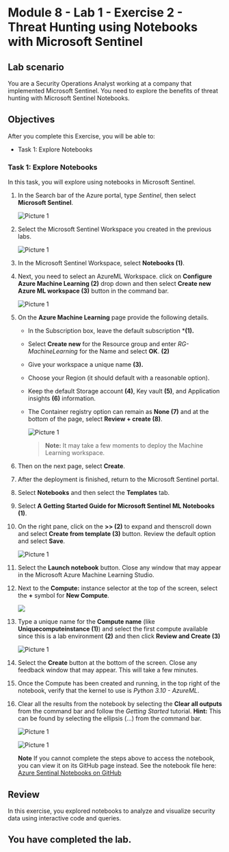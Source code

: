 # Module 8 - Lab 1 - Exercise 2 - Threat Hunting using Notebooks with Microsoft Sentinel

## Lab scenario

You are a Security Operations Analyst working at a company that implemented Microsoft Sentinel. You need to explore the benefits of threat hunting with Microsoft Sentinel Notebooks.

## Objectives

After you complete this Exercise, you will be able to:

-   Task 1: Explore Notebooks

### Task 1: Explore Notebooks

In this task, you will explore using notebooks in Microsoft Sentinel.

1. In the Search bar of the Azure portal, type *Sentinel*, then select **Microsoft Sentinel**.

    ![Picture 1](../Media/sc-200-19.png)

1. Select the Microsoft Sentinel Workspace you created in the previous labs.

    ![Picture 1](../Media/xx2.png)

1. In the Microsoft Sentinel Workspace, select **Notebooks (1)**.

1. Next, you need to select an AzureML Workspace. click on **Configure Azure Machine Learning (2)** drop down and then select  **Create new Azure ML workspace (3)** button in the command bar.

    ![Picture 1](../Media/sc-200-87.png)

1. On the **Azure Machine Learning** page provide the following details.

    - In the Subscription box, leave the default subscription ***(1).**

    - Select **Create new** for the Resource group and enter *RG-MachineLearning* for the Name and select **OK**. **(2)**
    - Give your workspace a unique name **(3).**
    - Choose your Region (it should default with a reasonable option).
    - Keep the default Storage account **(4)**, Key vault **(5)**, and Application insights **(6)** information.
    - The Container registry option can remain as **None (7)** and at the bottom of the page, select **Review + create (8)**. 

      ![Picture 1](../Media/sc-200-88.png)

        >**Note:** It may take a few moments to deploy the Machine Learning workspace. 

1. Then on the next page, select **Create**. 

1.	After the deployment is finished, return to the Microsoft Sentinel portal.

1. Select **Notebooks** and then select the **Templates** tab. 

1. Select **A Getting Started Guide for Microsoft Sentinel ML Notebooks (1)**. 

1. On the right pane, click on the **>> (2)** to expand and thenscroll down and select **Create from template (3)** button. Review the default option and select **Save**.

    ![Picture 1](../Media/m17.png)

1. Select the **Launch notebook** button. Close any window that may appear in the Microsoft Azure Machine Learning Studio.

1. Next to the **Compute:** instance selector at the top of the screen, select the **+** symbol for **New Compute**.

    ![](../Media/m19.png)

1. Type a unique name for the **Compute name** (like **Uniquecomputeinstance (1)**) and select the first compute available since this is a lab environment **(2)** and then click **Review and Create (3)**

    ![Picture 1](../Media/sc-200-89.png)

1. Select the **Create** button at the bottom of the screen. Close any feedback window that may appear. This will take a few minutes.

1. Once the Compute has been created and running, in the top right of the notebook, verify that the kernel to use is *Python 3.10 - AzureML*.

1. Clear all the results from the notebook by selecting the **Clear all outputs** from the command bar and follow the *Getting Started* tutorial. **Hint:** This can be found by selecting the ellipsis (...) from the command bar.

    ![Picture 1](../Media/m16.png)

    ![Picture 1](../Media/sc9.png)

    **Note** If you cannot complete the steps above to access the notebook, you can view it on its GitHub page instead.  See the notebook file here: [Azure Sentinal Notebooks on GitHub](https://github.com/Azure/Azure-Sentinel-Notebooks/blob/8122bca32387d60a8ee9c058ead9d3ab8f4d61e6/A%20Getting%20Started%20Guide%20For%20Azure%20Sentinel%20ML%20Notebooks.ipynb) 

## Review

In this exercise, you explored notebooks to analyze and visualize security data using interactive code and queries.

## You have completed the lab.
